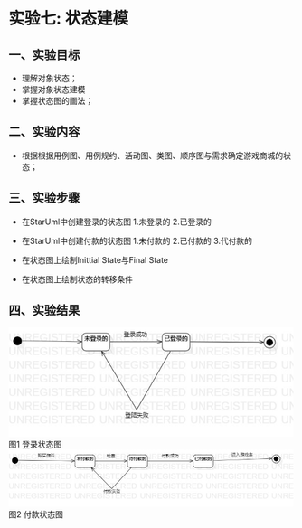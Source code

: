 # 实验七: 状态建模

## 一、实验目标
- 理解对象状态；
- 掌握对象状态建模
- 掌握状态图的画法；

## 二、实验内容
- 根据根据用例图、用例规约、活动图、类图、顺序图与需求确定游戏商城的状态；

## 三、实验步骤
- 在StarUml中创建登录的状态图
   1.未登录的
   2.已登录的
   
- 在StarUml中创建付款的状态图
   1.未付款的
   2.已付款的
   3.代付款的

- 在状态图上绘制Inittial State与Final State

- 在状态图上绘制状态的转移条件

## 四、实验结果
![登录状态图](./登录状态图.jpg)
图1 登录状态图
![付款状态图](./付款状态图.jpg)
图2 付款状态图
